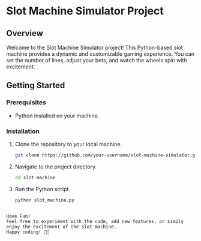 # Slot Machine Simulator Project

## Overview

Welcome to the Slot Machine Simulator project! This Python-based slot machine provides a dynamic and customizable gaming experience. You can set the number of lines, adjust your bets, and watch the wheels spin with excitement.

## Getting Started

### Prerequisites

- Python installed on your machine.

### Installation

1. Clone the repository to your local machine.
   ```bash
   git clone https://github.com/your-username/slot-machine-simulator.git
   ```
2. Navigate to the project directory.
    ```bash
    cd slot-machine
     ```
3. Run the Python script.
    ```bash
    python slot_machine.py
```

Have Fun!
Feel free to experiment with the code, add new features, or simply enjoy the excitement of the slot machine. 
Happy coding! 🚀🎉
